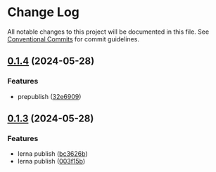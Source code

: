 # Change Log

All notable changes to this project will be documented in this file.
See [Conventional Commits](https://conventionalcommits.org) for commit guidelines.

## [0.1.4](https://github.com/mizi-lin/hulujs/compare/v0.1.3...v0.1.4) (2024-05-28)


### Features

* prepublish ([32e6909](https://github.com/mizi-lin/hulujs/commit/32e690934357988db0003459dc73f85998804329))





## [0.1.3](https://github.com/mizi-lin/hulujs/compare/v0.1.2...v0.1.3) (2024-05-28)


### Features

* lerna publish ([bc3626b](https://github.com/mizi-lin/hulujs/commit/bc3626b69e73d2f1399c13f23b19f6030908f2a4))
* lerna publish ([003f15b](https://github.com/mizi-lin/hulujs/commit/003f15bb8063a61786a6a61666493a0b7a3e7dab))
